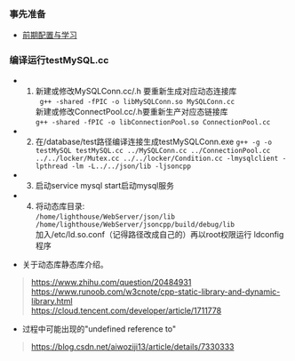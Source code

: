 <!--
 * @Author: RunningBeef 2723772192@qq.com
 * @Date: 2022-11-24 21:31:15
 * @LastEditors: RunningBeef 2723772192@qq.com
 * @LastEditTime: 2022-11-27 11:28:47
 * @FilePath: /lighthouse/WebServer/dataBase/Readme.md
 * @Description: 这是默认设置,请设置`customMade`, 打开koroFileHeader查看配置 进行设置: https://github.com/OBKoro1/koro1FileHeader/wiki/%E9%85%8D%E7%BD%AE
-->
### 事先准备
* [前期配置与学习](https://blog.csdn.net/RunningBeef/article/details/127943352)

### 编译运行testMySQL.cc
* 1. 新建或修改MySQLConn.cc/.h 要重新生成对应动态连接库<br>```
g++ -shared -fPIC -o libMySQLConn.so MySQLConn.cc```<br>新建或修改ConnectPool.cc/.h要重新生产对应态链接库<br>```g++ -shared -fPIC -o libConnectionPool.so ConnectionPool.cc```<br>

* 2. 在/database/test路径编译连接生成testMySQLConn.exe ```g++ -g -o  testMySQL testMySQL.cc ../MySQLConn.cc ../ConnectionPool.cc ../../locker/Mutex.cc ../../locker/Condition.cc -lmysqlclient -lpthread -lm -L../../json/lib -ljsoncpp```
* 3. 启动service mysql start启动mysql服务
* 4. 将动态库目录:<br>```/home/lighthouse/WebServer/json/lib
/home/lighthouse/WebServer/jsoncpp/build/debug/lib```<br>加入/etc/ld.so.conf（记得路径改成自己的）再以root权限运行 ldconfig 程序
* 关于动态库静态库介绍。
> https://www.zhihu.com/question/20484931<br>
https://www.runoob.com/w3cnote/cpp-static-library-and-dynamic-library.html<br>https://cloud.tencent.com/developer/article/1711778<br>
* 过程中可能出现的"undefined reference to"
> https://blog.csdn.net/aiwoziji13/article/details/7330333